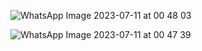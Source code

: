 ![WhatsApp Image 2023-07-11 at 00 48 03](https://github.com/shardapatil/SQL_HackerRank_Problems/assets/53011896/49ba773d-0d9a-491c-bfac-a12ad8e8aea7)

![WhatsApp Image 2023-07-11 at 00 47 39](https://github.com/shardapatil/SQL_HackerRank_Problems/assets/53011896/6650930b-c5df-4b6a-9549-0297ab43d9c4)
